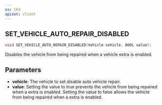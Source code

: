```yaml
---
ns: CFX
apiset: client
---
```

## SET_VEHICLE_AUTO_REPAIR_DISABLED

```c
void SET_VEHICLE_AUTO_REPAIR_DISABLED(Vehicle vehicle, BOOL value);
```

Disables the vehicle from being repaired when a vehicle extra is enabled.

## Parameters
* **vehicle**: The vehicle to set disable auto vehicle repair.
* **value**: Setting the value to  true prevents the vehicle from being repaired when a extra is enabled. Setting the value to false allows the vehicle from being repaired when a extra is enabled.

